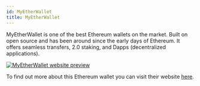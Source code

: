 ```yaml
---
id: MyEtherWallet
title: MyEtherWallet
---
```


MyEtherWallet is one of the best Ethereum wallets on the market. Built on open source and has been around since the early days of Ethereum. It offers seamless transfers, 2.0 staking, and Dapps (decentralized applications).

[<img alt="MyEtherWallet website preview" src="/img/MyEtherWallet.png" />](https://www.myetherwallet.com/)

To find out more about this Ethereum wallet you can visit their website [here](https://www.myetherwallet.com/).
